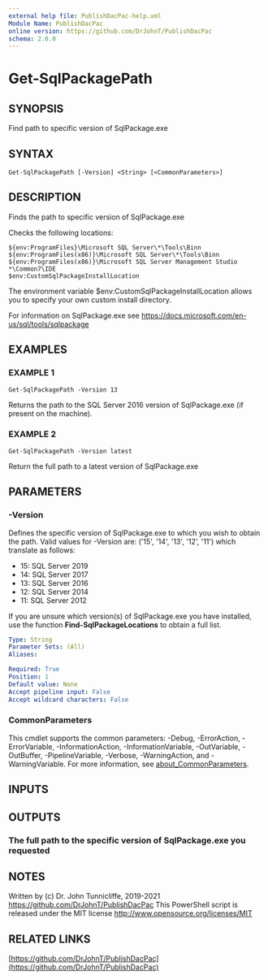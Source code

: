 ```yaml
---
external help file: PublishDacPac-help.xml
Module Name: PublishDacPac
online version: https://github.com/DrJohnT/PublishDacPac
schema: 2.0.0
---
```


# Get-SqlPackagePath

## SYNOPSIS
Find path to specific version of SqlPackage.exe

## SYNTAX

```
Get-SqlPackagePath [-Version] <String> [<CommonParameters>]
```

## DESCRIPTION
Finds the path to specific version of SqlPackage.exe

Checks the following locations: 

    ${env:ProgramFiles}\Microsoft SQL Server\*\Tools\Binn
    ${env:ProgramFiles(x86)}\Microsoft SQL Server\*\Tools\Binn
    ${env:ProgramFiles(x86)}\Microsoft SQL Server Management Studio *\Common7\IDE
    $env:CustomSqlPackageInstallLocation

The environment variable $env:CustomSqlPackageInstallLocation allows you to specify your own custom install directory.

For information on SqlPackage.exe see https://docs.microsoft.com/en-us/sql/tools/sqlpackage

## EXAMPLES

### EXAMPLE 1
```
Get-SqlPackagePath -Version 13
```

Returns the path to the SQL Server 2016 version of SqlPackage.exe (if present on the machine).

### EXAMPLE 2
```
Get-SqlPackagePath -Version latest
```

Return the full path to a latest version of SqlPackage.exe

## PARAMETERS

### -Version
Defines the specific version of SqlPackage.exe to which you wish to obtain the path.
Valid values for -Version are: ('15', '14', '13', '12', '11') which translate as follows:

* 15: SQL Server 2019
* 14: SQL Server 2017
* 13: SQL Server 2016
* 12: SQL Server 2014
* 11: SQL Server 2012

If you are unsure which version(s) of SqlPackage.exe you have installed, use the function **Find-SqlPackageLocations** to obtain a full list.

```yaml
Type: String
Parameter Sets: (All)
Aliases:

Required: True
Position: 1
Default value: None
Accept pipeline input: False
Accept wildcard characters: False
```

### CommonParameters
This cmdlet supports the common parameters: -Debug, -ErrorAction, -ErrorVariable, -InformationAction, -InformationVariable, -OutVariable, -OutBuffer, -PipelineVariable, -Verbose, -WarningAction, and -WarningVariable. For more information, see [about_CommonParameters](http://go.microsoft.com/fwlink/?LinkID=113216).

## INPUTS

## OUTPUTS

### The full path to the specific version of SqlPackage.exe you requested
## NOTES
Written by (c) Dr.
John Tunnicliffe, 2019-2021 https://github.com/DrJohnT/PublishDacPac
This PowerShell script is released under the MIT license http://www.opensource.org/licenses/MIT

## RELATED LINKS

[https://github.com/DrJohnT/PublishDacPac](https://github.com/DrJohnT/PublishDacPac)


